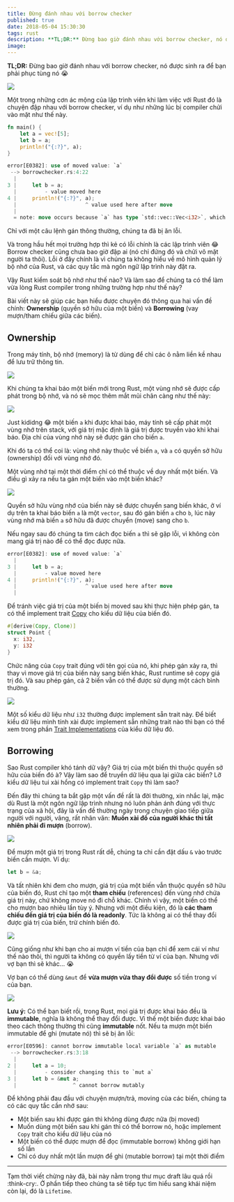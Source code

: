 ```yaml
---
title: Đừng đánh nhau với borrow checker
published: true
date: 2018-05-04 15:30:30
tags: rust
description: **TL;DR:** Đừng bao giờ đánh nhau với borrow checker, nó được sinh ra để bạn phải phục tùng nó :sob:
image:
---
```

**TL;DR:** Đừng bao giờ đánh nhau với borrow checker, nó được sinh ra để bạn phải phục tùng nó :sob:

![](img/borrow-checker-001.png)

Một trong những cơn ác mộng của lập trình viên khi làm việc với Rust đó là chuyện đập nhau với borrow checker, ví dụ như những lúc bị compiler chửi vào mặt như thế này.

```rust
fn main() {
    let a = vec![5];
    let b = a;
    println!("{:?}", a);
}
```

```rust
error[E0382]: use of moved value: `a`
 --> borrowchecker.rs:4:22
  |
3 |     let b = a;
  |         - value moved here
4 |     println!("{:?}", a);
  |                      ^ value used here after move
  |
  = note: move occurs because `a` has type `std::vec::Vec<i32>`, which does not implement the `Copy` trait
```

Chỉ với một câu lệnh gán thông thường, chúng ta đã bị ăn lỗi.

Và trong hầu hết mọi trường hợp thì kẻ có lỗi chính là các lập trình viên :joy: Borrow checker cũng chưa bao giờ đập ai (nó chỉ đứng đó và chửi vô mặt người ta thôi). Lỗi ở đây chính là vì chúng ta không hiểu về mô hình quản lý bộ nhớ của Rust, và các quy tắc mà ngôn ngữ lập trình này đặt ra.

Vậy Rust kiểm soát bộ nhớ như thế nào? Và làm sao để chúng ta có thể làm vừa lòng Rust compiler trong những trường hợp như thế này?

Bài viết này sẽ giúp các bạn hiểu được chuyện đó thông qua hai vấn đề chính: **Ownership** (quyền sở hữu của một biến) và **Borrowing** (vay mượn/tham chiếu giữa các biến).

## Ownership

Trong máy tính, bộ nhớ (memory) là từ dùng để chỉ các ô nằm liền kề nhau để lưu trữ thông tin.

![](img/borrow-checker-002.png)

Khi chúng ta khai báo một biến mới trong Rust, một vùng nhớ sẽ được cấp phát trong bộ nhớ, và nó sẽ mọc thêm mắt mũi chân càng như thế này:

![](img/borrow-checker-003.png)

Just kididng :joy: một biến `a` khi được khai báo, máy tính sẽ cấp phát một vùng nhớ trên stack, với giá trị mặc định là giá trị được truyền vào khi khai báo. Địa chỉ của vùng nhớ này sẽ được gán cho biến `a`.

Khi đó ta có thể coi là: vùng nhớ này thuộc về biến `a`, và `a` có quyền sở hữu (ownership) đối với vùng nhớ đó.

Một vùng nhớ tại một thời điểm chỉ có thể thuộc về duy nhất một biến. Và điều gì xảy ra nếu ta gán một biến vào một biến khác?

![](img/borrow-checker-005.png)

Quyền sở hữu vùng nhớ của biến này sẽ được chuyển sang biến khác, ở ví dụ trên ta khai báo biến `a` là một `vector`, sau đó gán biến `a` cho `b`, lúc này vùng nhớ mà biến `a` sở hữu đã được chuyển (move) sang cho `b`.

Nếu ngay sau đó chúng ta tìm cách đọc biến `a` thì sẽ gặp lỗi, vì không còn mang giá trị nào để có thể đọc được nữa.

```rust
error[E0382]: use of moved value: `a`
  |
3 |     let b = a;
  |         - value moved here
4 |     println!("{:?}", a);
  |                      ^ value used here after move
  |
```

Để tránh việc giá trị của một biến bị moved sau khi thực hiện phép gán, ta có thể implement trait [Copy](https://doc.rust-lang.org/std/marker/trait.Copy.html) cho kiểu dữ liệu của biến đó.

```rust
#[derive(Copy, Clone)]
struct Point {
  x: i32,
  y: i32
}
```

Chức năng của `Copy` trait đúng với tên gọi của nó, khi phép gán xảy ra, thì thay vì move giá trị của biến này sang biến khác, Rust runtime sẽ copy giá trị đó. Và sau phép gán, cả 2 biến vẫn có thể được sử dụng một cách bình thường.

![](img/borrow-checker-006.png)

Một số kiểu dữ liệu như `i32` thường được implement sẵn trait này. Để biết kiểu dữ liệu mình tính xài được implement sẵn những trait nào thì bạn có thể xem trong phần [Trait Implementations](https://doc.rust-lang.org/std/primitive.i32.html#implementations) của kiểu dữ liệu đó.

## Borrowing

Sao Rust compiler khó tánh dữ vậy? Giá trị của một biến thì thuộc quyền sở hữu của biến đó à? Vậy làm sao để truyền dữ liệu qua lại giữa các biến? Lỡ kiểu dữ liệu tui xài hổng có implement trait `Copy` thì làm sao?

Đến đây thì chúng ta bắt gặp một vấn đề rất là đời thường, xin nhắc lại, mặc dù Rust là một ngôn ngữ lập trình nhưng nó luôn phản ánh đúng với thực trạng của xã hội, đây là vấn đề thường ngày trong chuyện giao tiếp giữa người với người, vâng, rất nhân văn: **Muốn xài đồ của người khác thì tất nhiên phải đi mượn** (borrow).

![](img/borrow-checker-007.png)

Để mượn một giá trị trong Rust rất dễ, chúng ta chỉ cần đặt dấu `&` vào trước biến cần mượn. Ví dụ:

```rust
let b = &a;
```

Và tất nhiên khi đem cho mượn, giá trị của một biến vẫn thuộc quyền sở hữu của biến đó, Rust chỉ tạo một **tham chiếu** (references) đến vùng nhớ chứa giá trị này, chứ không move nó đi chỗ khác. Chính vì vậy, một biến có thể cho mượn bao nhiêu lần tùy ý. Nhưng với một điều kiện, đó là **các tham chiếu đến giá trị của biến đó là readonly**. Tức là không ai có thể thay đổi được giá trị của biến, trừ chính biến đó.

![](img/borrow-checker-008.png)

Cũng giống như khi bạn cho ai mượn ví tiền của bạn chỉ để xem cái ví như thế nào thôi, thì người ta không có quyền lấy tiền từ ví của bạn. Nhưng với vợ bạn thì sẽ khác... :sob:

Vợ bạn có thể dùng `&mut` để **vừa mượn vừa thay đổi được** số tiền trong ví của bạn.

![](img/borrow-checker-009.png)

**Lưu ý:** Có thể bạn biết rồi, trong Rust, mọi giá trị được khai báo đều là **immutable**, nghĩa là không thể thay đổi được. Vì thế một biến được khai báo theo cách thông thường thì cũng **immutable** nốt. Nếu ta mượn một biến immutable để ghi (mutate nó) thì sẽ bị ăn lỗi:

```rust 
error[E0596]: cannot borrow immutable local variable `a` as mutable
 --> borrowchecker.rs:3:18
  |
2 |     let a = 10;
  |         - consider changing this to `mut a`
3 |     let b = &mut a;
  |                  ^ cannot borrow mutably
```

Để không phải đau đầu với chuyện mượn/trả, moving của các biến, chúng ta có các quy tắc cần nhớ sau:

- Một biến sau khi được gán thì không dùng được nữa (bị moved)
- Muốn dùng một biến sau khi gán thì có thể borrow nó, hoặc implement `Copy` trait cho kiểu dữ liệu của nó
- Một biến có thể được mượn để đọc (immutable borrow) không giới hạn số lần
- Chỉ có duy nhất một lần mượn để ghi (mutable borrow) tại một thời điểm

---

Tạm thời viết chừng này đã, bài này nằm trong thư mục draft lâu quá rồi :think-cry:. Ở phần tiếp theo chúng ta sẽ tiếp tục tìm hiểu sang khái niệm còn lại, đó là `Lifetime`.
